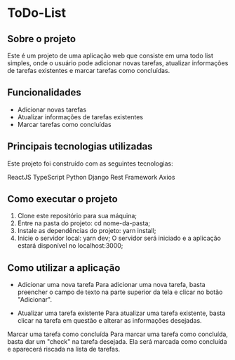 # ToDo-List
## Sobre o projeto
Este é um projeto de uma aplicação web que consiste em uma todo list simples, onde o usuário pode adicionar novas tarefas, atualizar informações de tarefas existentes e marcar tarefas como concluídas.

## Funcionalidades
- Adicionar novas tarefas
- Atualizar informações de tarefas existentes
- Marcar tarefas como concluídas

## Principais tecnologias utilizadas
Este projeto foi construído com as seguintes tecnologias:

ReactJS
TypeScript
Python
Django Rest Framework
Axios

## Como executar o projeto

1. Clone este repositório para sua máquina;
2. Entre na pasta do projeto: cd nome-da-pasta;
3. Instale as dependências do projeto: yarn install;
4. Inicie o servidor local: yarn dev;
O servidor será iniciado e a aplicação estará disponível no localhost:3000;

## Como utilizar a aplicação
- Adicionar uma nova tarefa
Para adicionar uma nova tarefa, basta preencher o campo de texto na parte superior da tela e clicar no botão "Adicionar".

- Atualizar uma tarefa existente
Para atualizar uma tarefa existente, basta clicar na tarefa em questão e alterar as informações desejadas.

Marcar uma tarefa como concluída
Para marcar uma tarefa como concluída, basta dar um "check" na tarefa desejada. Ela será marcada como concluída e aparecerá riscada na lista de tarefas.
